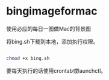 # bingimageformac
使用必应的每日一图做Mac的背景图

将bing.sh下载到本地，添加执行权限。

```bash

chmod +x bing.sh

```

要每天执行的话使用crontab或launchctl。
